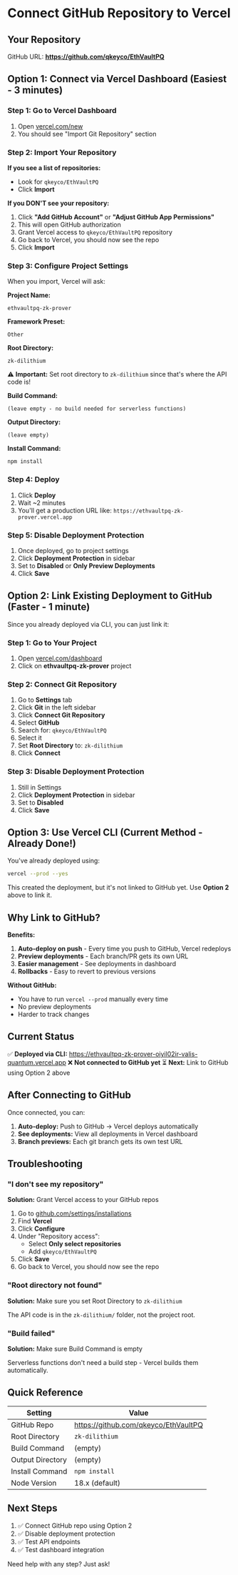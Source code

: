 # Connect GitHub Repository to Vercel

## Your Repository

GitHub URL: **https://github.com/qkeyco/EthVaultPQ**

## Option 1: Connect via Vercel Dashboard (Easiest - 3 minutes)

### Step 1: Go to Vercel Dashboard

1. Open [vercel.com/new](https://vercel.com/new)
2. You should see "Import Git Repository" section

### Step 2: Import Your Repository

**If you see a list of repositories:**
- Look for `qkeyco/EthVaultPQ`
- Click **Import**

**If you DON'T see your repository:**
1. Click **"Add GitHub Account"** or **"Adjust GitHub App Permissions"**
2. This will open GitHub authorization
3. Grant Vercel access to `qkeyco/EthVaultPQ` repository
4. Go back to Vercel, you should now see the repo
5. Click **Import**

### Step 3: Configure Project Settings

When you import, Vercel will ask:

**Project Name:**
```
ethvaultpq-zk-prover
```

**Framework Preset:**
```
Other
```

**Root Directory:**
```
zk-dilithium
```
⚠️ **Important:** Set root directory to `zk-dilithium` since that's where the API code is!

**Build Command:**
```
(leave empty - no build needed for serverless functions)
```

**Output Directory:**
```
(leave empty)
```

**Install Command:**
```
npm install
```

### Step 4: Deploy

1. Click **Deploy**
2. Wait ~2 minutes
3. You'll get a production URL like: `https://ethvaultpq-zk-prover.vercel.app`

### Step 5: Disable Deployment Protection

1. Once deployed, go to project settings
2. Click **Deployment Protection** in sidebar
3. Set to **Disabled** or **Only Preview Deployments**
4. Click **Save**

## Option 2: Link Existing Deployment to GitHub (Faster - 1 minute)

Since you already deployed via CLI, you can just link it:

### Step 1: Go to Your Project

1. Open [vercel.com/dashboard](https://vercel.com/dashboard)
2. Click on **ethvaultpq-zk-prover** project

### Step 2: Connect Git Repository

1. Go to **Settings** tab
2. Click **Git** in the left sidebar
3. Click **Connect Git Repository**
4. Select **GitHub**
5. Search for: `qkeyco/EthVaultPQ`
6. Select it
7. Set **Root Directory** to: `zk-dilithium`
8. Click **Connect**

### Step 3: Disable Deployment Protection

1. Still in Settings
2. Click **Deployment Protection** in sidebar
3. Set to **Disabled**
4. Click **Save**

## Option 3: Use Vercel CLI (Current Method - Already Done!)

You've already deployed using:
```bash
vercel --prod --yes
```

This created the deployment, but it's not linked to GitHub yet. Use **Option 2** above to link it.

## Why Link to GitHub?

**Benefits:**
1. **Auto-deploy on push** - Every time you push to GitHub, Vercel redeploys
2. **Preview deployments** - Each branch/PR gets its own URL
3. **Easier management** - See deployments in dashboard
4. **Rollbacks** - Easy to revert to previous versions

**Without GitHub:**
- You have to run `vercel --prod` manually every time
- No preview deployments
- Harder to track changes

## Current Status

✅ **Deployed via CLI:** https://ethvaultpq-zk-prover-oiyil02ir-valis-quantum.vercel.app
❌ **Not connected to GitHub yet**
⏳ **Next:** Link to GitHub using Option 2 above

## After Connecting to GitHub

Once connected, you can:

1. **Auto-deploy:** Push to GitHub → Vercel deploys automatically
2. **See deployments:** View all deployments in Vercel dashboard
3. **Branch previews:** Each git branch gets its own test URL

## Troubleshooting

### "I don't see my repository"

**Solution:** Grant Vercel access to your GitHub repos

1. Go to [github.com/settings/installations](https://github.com/settings/installations)
2. Find **Vercel**
3. Click **Configure**
4. Under "Repository access":
   - Select **Only select repositories**
   - Add `qkeyco/EthVaultPQ`
5. Click **Save**
6. Go back to Vercel, you should now see the repo

### "Root directory not found"

**Solution:** Make sure you set Root Directory to `zk-dilithium`

The API code is in the `zk-dilithium/` folder, not the project root.

### "Build failed"

**Solution:** Make sure Build Command is empty

Serverless functions don't need a build step - Vercel builds them automatically.

## Quick Reference

| Setting | Value |
|---------|-------|
| GitHub Repo | https://github.com/qkeyco/EthVaultPQ |
| Root Directory | `zk-dilithium` |
| Build Command | (empty) |
| Output Directory | (empty) |
| Install Command | `npm install` |
| Node Version | 18.x (default) |

## Next Steps

1. ✅ Connect GitHub repo using Option 2
2. ✅ Disable deployment protection
3. ✅ Test API endpoints
4. ✅ Test dashboard integration

Need help with any step? Just ask!
